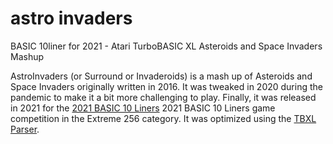 # astro invaders
 BASIC 10liner for 2021 - Atari TurboBASIC XL Asteroids and Space Invaders Mashup

AstroInvaders (or Surround or Invaderoids) is a mash up of Asteroids and Space Invaders originally written in 2016. It was tweaked in 2020 during the pandemic to make it a bit more challenging to play. Finally, it was released in 2021 for the [2021 BASIC 10 Liners](https://gkanold.wixsite.com/homeputerium/rules2021) 2021 BASIC 10 Liners game competition in the Extreme 256 category. It was optimized using the [TBXL Parser](https://github.com/dmsc/tbxl-parser). 


